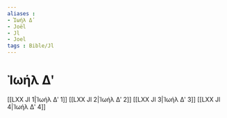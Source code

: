 ```yaml
---
aliases : 
- Ἰωήλ Δʹ
- Joël
- Jl
- Joel
tags : Bible/Jl
---
```


# Ἰωήλ Δʹ

[[LXX Jl 1|Ἰωήλ Δʹ 1]]
[[LXX Jl 2|Ἰωήλ Δʹ 2]]
[[LXX Jl 3|Ἰωήλ Δʹ 3]]
[[LXX Jl 4|Ἰωήλ Δʹ 4]]
